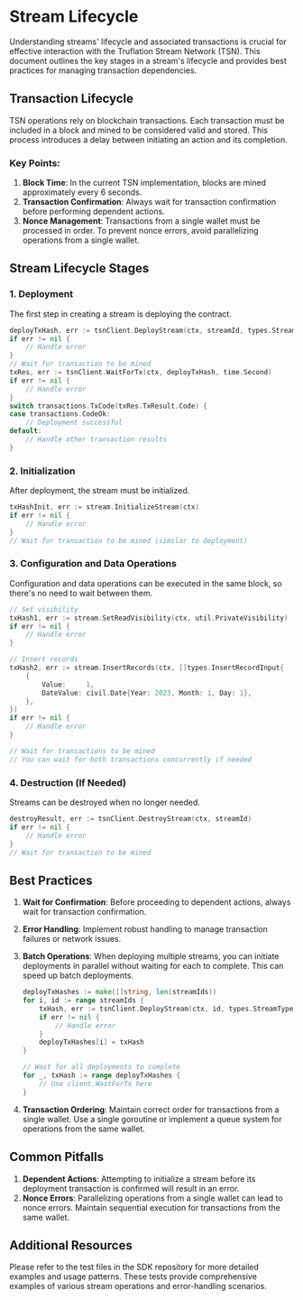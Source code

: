 # Stream Lifecycle

Understanding streams' lifecycle and associated transactions is crucial for effective interaction with the Truflation Stream Network (TSN). This document outlines the key stages in a stream's lifecycle and provides best practices for managing transaction dependencies.

## Transaction Lifecycle

TSN operations rely on blockchain transactions. Each transaction must be included in a block and mined to be considered valid and stored. This process introduces a delay between initiating an action and its completion.

### Key Points:

1. **Block Time**: In the current TSN implementation, blocks are mined approximately every 6 seconds.
2. **Transaction Confirmation**: Always wait for transaction confirmation before performing dependent actions.
3. **Nonce Management**: Transactions from a single wallet must be processed in order. To prevent nonce errors, avoid parallelizing operations from a single wallet.

## Stream Lifecycle Stages

### 1. Deployment

The first step in creating a stream is deploying the contract.

```go
deployTxHash, err := tsnClient.DeployStream(ctx, streamId, types.StreamTypePrimitive)
if err != nil {
    // Handle error
}
// Wait for transaction to be mined
txRes, err := tsnClient.WaitForTx(ctx, deployTxHash, time.Second)
if err != nil {
    // Handle error
}
switch transactions.TxCode(txRes.TxResult.Code) {
case transactions.CodeOk:
    // Deployment successful
default:
    // Handle other transaction results
}
```

### 2. Initialization

After deployment, the stream must be initialized.

```go
txHashInit, err := stream.InitializeStream(ctx)
if err != nil {
    // Handle error
}
// Wait for transaction to be mined (similar to deployment)
```

### 3. Configuration and Data Operations

Configuration and data operations can be executed in the same block, so there's no need to wait between them.

```go
// Set visibility
txHash1, err := stream.SetReadVisibility(ctx, util.PrivateVisibility)
if err != nil {
    // Handle error
}

// Insert records
txHash2, err := stream.InsertRecords(ctx, []types.InsertRecordInput{
    {
        Value:     1,
        DateValue: civil.Date{Year: 2023, Month: 1, Day: 1},
    },
})
if err != nil {
    // Handle error
}

// Wait for transactions to be mined
// You can wait for both transactions concurrently if needed
```

### 4. Destruction (If Needed)

Streams can be destroyed when no longer needed.

```go
destroyResult, err := tsnClient.DestroyStream(ctx, streamId)
if err != nil {
    // Handle error
}
// Wait for transaction to be mined
```

## Best Practices

1. **Wait for Confirmation**: Before proceeding to dependent actions, always wait for transaction confirmation.
2. **Error Handling**: Implement robust handling to manage transaction failures or network issues.
3. **Batch Operations**: When deploying multiple streams, you can initiate deployments in parallel without waiting for each to complete. This can speed up batch deployments.

    ```go
    deployTxHashes := make([]string, len(streamIds))
    for i, id := range streamIds {
        txHash, err := tsnClient.DeployStream(ctx, id, types.StreamTypePrimitive)
        if err != nil {
            // Handle error
        }
        deployTxHashes[i] = txHash
    }
    
    // Wait for all deployments to complete
    for _, txHash := range deployTxHashes {
        // Use client.WaitForTx here
    }
    ```

4. **Transaction Ordering**: Maintain correct order for transactions from a single wallet. Use a single goroutine or implement a queue system for operations from the same wallet.

## Common Pitfalls

1. **Dependent Actions**: Attempting to initialize a stream before its deployment transaction is confirmed will result in an error.
2. **Nonce Errors**: Parallelizing operations from a single wallet can lead to nonce errors. Maintain sequential execution for transactions from the same wallet.

## Additional Resources

Please refer to the test files in the SDK repository for more detailed examples and usage patterns. These tests provide comprehensive examples of various stream operations and error-handling scenarios.